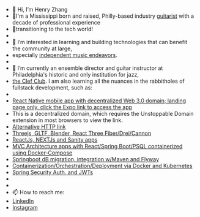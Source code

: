 - 👋 Hi, I’m Henry Zhang
- 🎸I'm a Mississippi born and raised, Philly-based industry [guitarist](https://www.youtube.com/watch?v=R6bBF_57KaY) with a decade of professional experience 
- 💾transitioning to the tech world!
- 
- 👀 I’m interested in learning and building technologies that can benefit the community at large, 
- especially [independent music endeavors](https://www.youtube.com/watch?v=2xAy6lxBZLY).
- 
- 🌱 I’m currently an ensemble director and guitar instructor at Philadelphia's historic and only institution for jazz, 
- [the Clef Club](https://clefclubofjazz.org/). I am also learning all the nuances in the rabbitholes of fullstack development, such as:
- 
- [React Native mobile app with decentralized Web 3.0 domain; landing page only, click the Expo link to access the app](henryzhang.888) 
- This is a decentralized domain, which requires the Unstoppable Domain extension in most browsers to view the link.
- [Alternative HTTP link](https://cold-waterfall-0983.on.fleek.co)
- [Threejs, GLTF, Blender, React Three Fiber/Drei/Cannon](https://minecraft3clone-g8o6.vercel.app/)
- [ReactJs, NEXTJs and Sanity apps](https://ecommerce-react-hzhang20902.vercel.app/)
- [MVC Architecture apps with React/Spring Boot/PSQL containerized using Docker-Compose](https://github.com/hzhang20902/portfolioFSdockerDeploy)
- [Springboot dB migration, integration w/Maven and Flyway](https://github.com/hzhang20902/animalShelter-app-backend)
- [Containerization/Orchestration/Deployment via Docker and Kubernetes](https://github.com/hzhang20902/portfolioFSdockerDeploy)
- [Spring Security Auth. and JWTs](https://github.com/hzhang20902/jwtSetup)
- 
- 
- 📫 How to reach me: 
- [LinkedIn](https://www.linkedin.com/in/henryzthatsme)
- [Instagram](https://www.instagram.com/figgsboson/ 'Music and code! Yay!')

<!---
hzhang20902/hzhang20902 is a ✨ special ✨ repository because its `README.md` (this file) appears on your GitHub profile.
You can click the Preview link to take a look at your changes.
--->
